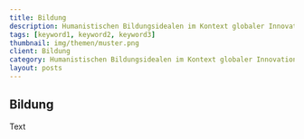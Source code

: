 ```yaml
---
title: Bildung
description: Humanistischen Bildungsidealen im Kontext globaler Innovation frischen Wind einhauchen
tags: [keyword1, keyword2, keyword3]
thumbnail: img/themen/muster.png
client: Bildung
category: Humanistischen Bildungsidealen im Kontext globaler Innovation frischen Wind einhauchen
layout: posts
---
```

## Bildung

Text
